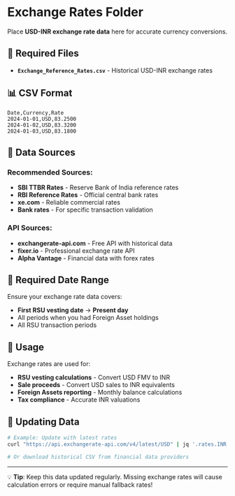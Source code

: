 # Exchange Rates Folder

Place **USD-INR exchange rate data** here for accurate currency conversions.

## 📄 Required Files
- **`Exchange_Reference_Rates.csv`** - Historical USD-INR exchange rates

## 📊 CSV Format
```csv
Date,Currency,Rate
2024-01-01,USD,83.2500
2024-01-02,USD,83.3200
2024-01-03,USD,83.1800
```

## 🔄 Data Sources
### Recommended Sources:
- **SBI TTBR Rates** - Reserve Bank of India reference rates
- **RBI Reference Rates** - Official central bank rates
- **xe.com** - Reliable commercial rates
- **Bank rates** - For specific transaction validation

### API Sources:
- **exchangerate-api.com** - Free API with historical data
- **fixer.io** - Professional exchange rate API
- **Alpha Vantage** - Financial data with forex rates

## 📅 Required Date Range
Ensure your exchange rate data covers:
- **First RSU vesting date** → **Present day**
- All periods when you had Foreign Asset holdings
- All RSU transaction periods

## 🎯 Usage
Exchange rates are used for:
- **RSU vesting calculations** - Convert USD FMV to INR
- **Sale proceeds** - Convert USD sales to INR equivalents  
- **Foreign Assets reporting** - Monthly balance calculations
- **Tax compliance** - Accurate INR valuations

## 🔄 Updating Data
```bash
# Example: Update with latest rates
curl "https://api.exchangerate-api.com/v4/latest/USD" | jq '.rates.INR'

# Or download historical CSV from financial data providers
```

---
💡 **Tip**: Keep this data updated regularly. Missing exchange rates will cause calculation errors or require manual fallback rates!
